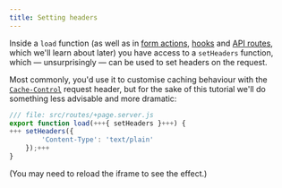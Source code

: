 ```yaml
---
title: Setting headers
---
```


Inside a `load` function (as well as in [form actions](the-form-element), [hooks](handle) and [API routes](get-handlers), which we'll learn about later) you have access to a `setHeaders` function, which — unsurprisingly — can be used to set headers on the request.

Most commonly, you'd use it to customise caching behaviour with the [`Cache-Control`](https://developer.mozilla.org/en-US/docs/Web/HTTP/Headers/Cache-Control) request header, but for the sake of this tutorial we'll do something less advisable and more dramatic:

```js
/// file: src/routes/+page.server.js
export function load(+++{ setHeaders }+++) {
+++	setHeaders({
		'Content-Type': 'text/plain'
	});+++
}
```

(You may need to reload the iframe to see the effect.)
